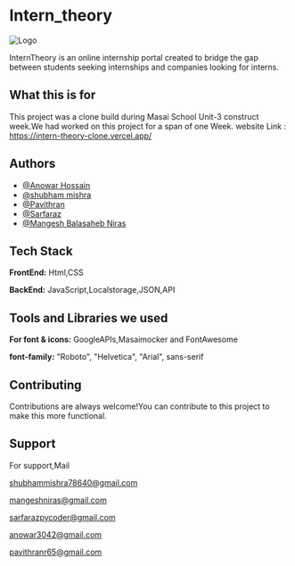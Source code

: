 # Intern_theory

![Logo](https://assets.interntheory.com/creative/logo.png)

InternTheory is an online internship portal created to bridge the gap between students seeking internships and companies looking for interns.

## What this is for

This project was a clone build during Masai School Unit-3 construct week.We had worked on this project for a span of one Week.
website Link : https://intern-theory-clone.vercel.app/

## Authors
- [@Anowar Hossain](https://github.com/anowar265)
- [@shubham mishra](https://github.com/78640sam)
- [@Pavithran](https://github.com/pavithran-paviii)
- [@Sarfaraz](https://github.com/Sarfaraz0730)
- [@Mangesh Balasaheb Niras](https://github.com/mangeshniras)

## Tech Stack

**FrontEnd:** Html,CSS

**BackEnd:** JavaScript,Localstorage,JSON,API

## Tools and Libraries we used

**For font & icons:** GoogleAPIs,Masaimocker and FontAwesome

**font-family:** "Roboto", "Helvetica", "Arial", sans-serif

## Contributing

Contributions are always welcome!You can contribute to this project to make this more functional.

## Support

For support,Mail  

shubhammishra78640@gmail.com

mangeshniras@gmail.com

sarfarazpycoder@gmail.com

anowar3042@gmail.com

pavithranr65@gmail.com
